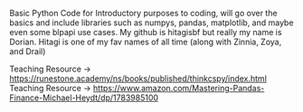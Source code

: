 Basic Python Code for Introductory purposes to coding, will go over the basics and include libraries such as numpys, pandas, matplotlib, and maybe even some blpapi use cases. My github is hitagisbf but really my name is Dorian. Hitagi is one of my fav names of all time (along with Zinnia, Zoya, and Drail)

Teaching Resource -> https://runestone.academy/ns/books/published/thinkcspy/index.html
Teaching Resource -> https://www.amazon.com/Mastering-Pandas-Finance-Michael-Heydt/dp/1783985100

